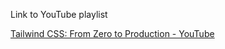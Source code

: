 Link to YouTube playlist

[Tailwind CSS: From Zero to Production - YouTube](https://www.youtube.com/playlist?list=PL5f_mz_zU5eXWYDXHUDOLBE0scnuJofO0)
